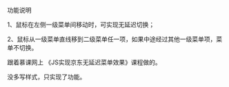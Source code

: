 功能说明

1、鼠标在左侧一级菜单间移动时，可实现无延迟切换；

2、鼠标从一级菜单直线移到二级菜单任一项，如果中途经过其他一级菜单项，菜单不切换。


跟着慕课网上 《JS实现京东无延迟菜单效果》课程做的。

没多写样式，只实现了功能。
